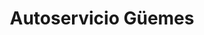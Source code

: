 ---
title: "Autoservicio Güemes"
url: /san-pedro-de-jujuy/autoservicio-guemes/
shop: supermercado
---
